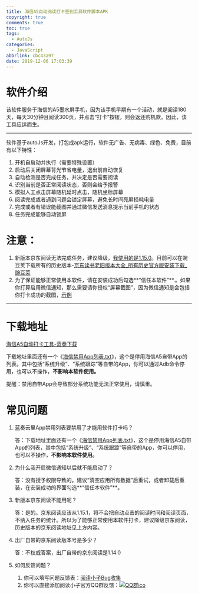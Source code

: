 ```yaml
---
title: 海信A5自动阅读打卡签到工具软件脚本APK
copyright: true
comments: true
toc: true
tags:
  - AutoJs
categories:
  - JavaScript
abbrlink: cbc43a97
date: 2019-12-06 17:03:39
---
```


# 软件介绍

该软件服务于海信的A5墨水屏手机，因为该手机早期有一个活动，就是阅读180天，每天30分钟且阅读300页，并点击“打卡”按钮，则会返还购机款。因此，该工具应运而生。

------------

软件基于autoJs开发，打包成apk运行，软件无广告、无病毒、绿色、免费，目前有以下特性：

1. 开机自启动并执行（需要特殊设置）
2. 启动后关闭屏幕背光节省电量，退出前自动恢复
3. 自动检测是否完成任务，并决定是否需要阅读
5. 识别当前是否正常阅读状态，否则会给予报警
6. 模拟人工点击屏幕随机延时点击，随机坐标屏幕
7. 阅读完成或者遇到问题会锁定屏幕，避免长时间亮屏损耗电量
8. 完成或者有错误能截图并通过微信发送消息提示当前手机的状态
8. 任务完成能够自动锁屏

# 注意：

1. 新版本京东阅读无法完成任务，建议降级，[我使用的是1.15.0](https://www.wandoujia.com/apps/7835254/history_v1150002)。目前可以在豌豆荚下载所有的历史版本-[京东读书老旧版本大全_所有历史官方版安装下载_豌豆荚](https://www.wandoujia.com/apps/7835254/history)
2. 为了保证能够正常使用本软件，请在安装成功后勾选**“信任本软件”**.。如果你打算启用微信通知，那么需要请你授权“屏幕截图”，因为微信通知是会包括你打卡成功的截图，[示例](https://i.loli.net/2019/12/19/MEQdB4sfbpx9UOc.png)

---------------

# 下载地址

[海信A5自动打卡工具-蓝奏下载](https://www.lanzous.com/b00n6ngod)

下载地址里面还有一个《[海信禁用App列表.txt](https://www.lanzous.com/i843yji)》，这个是停用海信A5自带App的列表。其中包括“系统升级”、“系统跟踪”等自带的App，你可以通过Adb命令停用，也可以不操作，**不影响本软件使用。**

提醒：禁用自带App会导致部分系统功能无法正常使用，请慎重。

# 常见问题

1. 蓝奏云里App禁用列表要禁用了才能用软件打卡吗？

   答：下载地址里面还有一个《[海信禁用App列表.txt](https://www.lanzous.com/i843yji)》，这个是停用海信A5自带App的列表，其中包括“系统升级”、“系统跟踪”等自带的App，你可以停用，也可以不操作，**不影响本软件使用。**

2. 为什么我开启微信通知以后就不能启动了？

   答：没有授予权限导致的。建议“清空应用所有数据”后重试，或者卸载后重装，在安装成功的界面勾选**“信任本软件”**。

3. 新版本京东阅读不能用呢？

   答：是的。京东阅读应该从1.15.1，将不会把自动点击的阅读时间和阅读页面，不纳入任务的统计。所以为了能够正常使用本软件打卡，建议降级京东阅读，历史版本的京东阅读地址见上方内容。

4. 出厂自带的京东阅读版本号是多少？

   答：不权威答案，出厂自带的京东阅读是1.14.0
   
5. 如何反馈问题？

   1. 你可以填写问题反馈表：[阅读小子Bug收集](https://docs.qq.com/form/fill/Bj0MjY4zFsit3LOYsI3jL4v00GUUsI3HURK82wzSWS0HoEdb44K1W10bzVth2pxwdu1L8yJS3?_w_tencentdocx_form=1)
   2. 你可以直接添加阅读小子官方QQ群反馈：[![QQ群ico](//pub.idqqimg.com/wpa/images/group.png)](//shang.qq.com/wpa/qunwpa?idkey=297d67a47034e6464732562a73849d2ea062c87c9bda41f5172fc8214ca85f2f)

